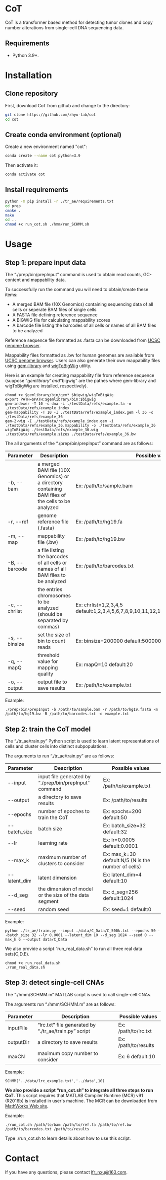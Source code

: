 # CoT

CoT is a transformer based method for detecting tumor clones and copy number alterations from single-cell DNA sequencing data.

## Requirements

* Python 3.9+.

# Installation

## Clone repository

First, download CoT from github and change to the directory:

```bash
git clone https://github.com/zhyu-lab/cot
cd cot
```

## Create conda environment (optional)

Create a new environment named "cot":

```bash
conda create --name cot python=3.9
```

Then activate it:

```bash
conda activate cot
```

## Install requirements

```bash
python -m pip install -r ./tr_ae/requirements.txt
cd prep
cmake .
make
cd ..
chmod +x run_cot.sh ./hmm/run_SCHMM.sh
```

# Usage

## Step 1: prepare input data

The “./prep/bin/prepInput” command is used to obtain read counts, GC-content and mappability data. 

To successfully run the command you will need to obtain/create these items:

* A merged BAM file (10X Genomics) containing sequencing data of all cells or seperate BAM files of single cells
* A FASTA file defining reference sequence
* A BIGWIG file for calculating mappability scores 
* A barcode file listing the barcodes of all cells or names of all BAM files to be analyzed

Reference sequence file formatted as .fasta can be downloaded from [UCSC genome browser](http://hgdownload.soe.ucsc.edu/downloads.html).

Mappability files formatted as .bw for human genomes are available from [UCSC genome browser](http://hgdownload.soe.ucsc.edu/downloads.html). 
Users can also generate their own mappability files using [gem-library](https://sourceforge.net/projects/gemlibrary/files/gem-library/Binary%20pre-release%203/) and [wigToBigWig](http://hgdownload.soe.ucsc.edu/admin/exe/linux.x86_64/) utility.

Here is an example for creating mappability file from reference sequence 
(suppose “$gemlibrary” and “$bigwig” are the pathes where gem-library and wigToBigWig are installed, respectively).

```
chmod +x $gemlibrary/bin/gem* $bigwig/wigToBigWig
export PATH=$PATH:$gemlibrary/bin:$bigwig
gem-indexer -T 10 -c dna -i ./testData/refs/example.fa -o ./testData/refs/example_index
gem-mappability -T 10 -I ./testData/refs/example_index.gem -l 36 -o ./testData/refs/example_36
gem-2-wig -I ./testData/refs/example_index.gem -i ./testData/refs/example_36.mappability -o ./testData/refs/example_36
wigToBigWig ./testData/refs/example_36.wig ./testData/refs/example.sizes ./testData/refs/example_36.bw
```

The all arguments of the “./prep/bin/prepInput” command are as follows:

| Parameter     | Description                                                                                      | Possible values                                                                         |
| ------------- | ------------------------------------------------------------------------------------------------ | --------------------------------------------------------------------------------------- |
| -b, --bam     | a merged BAM file (10X Genomics) or a directory containing BAM files of the cells to be analyzed | Ex: /path/to/sample.bam                                                                 |
| -r, --ref     | genome reference file (.fasta)                                                                   | Ex: /path/to/hg19.fa                                                                    |
| -m, --map     | mappability file (.bw)                                                                           | Ex: /path/to/hg19.bw                                                                    |
| -B, --barcode | a file listing the barcodes of all cells or names of all BAM files to be analyzed                | Ex: /path/to/barcodes.txt                                                               |
| -c, --chrlist | the entries chromosomes to be analyzed (should be separated by commas)                           | Ex: chrlist=1,2,3,4,5  default:1,2,3,4,5,6,7,8,9,10,11,12,13,14,15,16,17,18,19,20,21,22 |
| -s, --binsize | set the size of bin to count reads                                                               | Ex: binsize=200000  default:500000                                                      |
| -q, --mapQ    | threshold value for mapping quality                                                              | Ex: mapQ=10  default:20                                                                 |
| -o, --output  | output file to save results                                                                      | Ex: /path/to/example.txt                                                                |

Example:

```
./prep/bin/prepInput -b /path/to/sample.bam -r /path/to/hg19.fasta -m /path/to/hg19.bw -B /path/to/barcodes.txt -o example.txt
```

## Step 2: train the CoT model

The “./tr_ae/train.py” Python script is used to learn latent representations of cells and cluster cells into distinct subpopulations.

The arguments to run “./tr_ae/train.py” are as follows:

| Parameter    | Description                                            | Possible values                                      |
| ------------ | ------------------------------------------------------ | ---------------------------------------------------- |
| --input      | input file generated by “./prep/bin/prepInput” command | Ex: /path/to/example.txt                             |
| --output     | a directory to save results                            | Ex: /path/to/results                                 |
| --epochs     | number of epoches to train the CoT                     | Ex: epochs=200  default:50                           |
| --batch_size | batch size                                             | Ex: batch_size=32  default:32                        |
| --lr         | learning rate                                          | Ex: lr=0.0005  default:0.0001                        |
| --max_k      | maximum number of clusters to consider                 | Ex: max_k=30  default:N/5 (N is the number of cells) |
| --latent_dim | latent dimension                                       | Ex: latent_dim=4  default:10                         |
| --d_seg      | the dimension of model or the size of the data segment | Ex: d_seg=256  default:1024                          |
| --seed       | random seed                                            | Ex: seed=1  default:0                                |

Example:

```
python ./tr_ae/train.py --input ./data/C_Data/C_500k.txt --epochs 50 --batch_size 32 --lr 0.0001 --latent_dim 10 --d_seg 1024 --seed 0 --max_k 6 --output data/C_Data
```

We also provide a script “run_real_data.sh” to run all three real data sets(C,D,E). 

```
chmod +x run_real_data.sh
./run_real_data.sh
```

## Step 3: detect single-cell CNAs

The “./hmm/SCHMM.m” MATLAB script is used to call single-cell CNAs. 

The arguments run “./hmm/SCHMM.m” are as follows:

| Parameter | Description                                           | Possible values      |
| --------- | ----------------------------------------------------- | -------------------- |
| inputFile | “lrc.txt” file generated by “./tr_ae/train.py” script | Ex: /path/to/lrc.txt |
| outputDir | a directory to save results                           | Ex: /path/to/results |
| maxCN     | maximum copy number to consider                       | Ex: 6  default:10    |

Example:

```
SCHMM('../data/lrc_example.txt','../data',10)
```

**We also provide a script “run_cot.sh” to integrate all three steps to run CoT.**
This script requires that MATLAB Compiler Runtime (MCR) v91 (R2016b) is installed in user's machine. 
The MCR can be downloaded from [MathWorks Web site](https://www.mathworks.com/products/compiler/matlab-runtime.html). 

Example:

```
./run_cot.sh /path/to/bam /path/to/ref.fa /path/to/ref.bw /path/to/barcodes.txt /path/to/results
```

Type ./run_cot.sh to learn details about how to use this script.

# Contact

If you have any questions, please contact lfr_nxu@163.com.